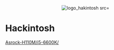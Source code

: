 <div style="text-align:center">
<img width="" alt="logo_hakintosh src="/Asrock-H110M/i5-6600K/clover/macOS Catalina 10.15.7/_img/hackintosh-logo.jpg">
</div>

# Hackintosh

[Asrock-H110M/i5-6600K/](https://github.com/XtremeAlex/Hackintosh/tree/main/Asrock-H110M/i5-6600K/clover/macOS%20Catalina%2010.15.7)
